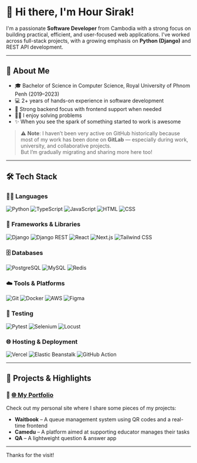 # 👋 Hi there, I'm Hour Sirak!

I'm a passionate **Software Developer** from Cambodia with a strong focus on building practical, efficient, and user-focused web applications. I've worked across full-stack projects, with a growing emphasis on **Python (Django)** and REST API development.

---

## 💼 About Me

- 🎓 Bachelor of Science in Computer Science, Royal University of Phnom Penh (2019–2023)
- 💻 2+ years of hands-on experience in software development
- 🧠 Strong backend focus with frontend support when needed
- 🧑‍💻 I enjoy solving problems
- ✨ When you see the spark of something started to work is awesome 

> ⚠️ **Note**: I haven’t been very active on GitHub historically because most of my work has been done on **GitLab** — especially during work, university, and collaborative projects.  
> But I’m gradually migrating and sharing more here too!
> 
---

## 🛠️ Tech Stack

### 🧑‍💻 Languages
![Python](https://img.shields.io/badge/Python-3670A0?style=for-the-badge&logo=python&logoColor=ffdd54)
![TypeScript](https://img.shields.io/badge/TypeScript-007ACC?style=for-the-badge&logo=typescript&logoColor=white)
![JavaScript](https://img.shields.io/badge/JavaScript-F7DF1E?style=for-the-badge&logo=javascript&logoColor=black)
![HTML](https://img.shields.io/badge/HTML5-E34F26?style=for-the-badge&logo=html5&logoColor=white)
![CSS](https://img.shields.io/badge/CSS3-1572B6?style=for-the-badge&logo=css3&logoColor=white)

### 🧱 Frameworks & Libraries
![Django](https://img.shields.io/badge/Django-092E20?style=for-the-badge&logo=django&logoColor=white)
![Django REST](https://img.shields.io/badge/DRF-red?style=for-the-badge&logo=django&logoColor=white)
![React](https://img.shields.io/badge/React-20232A?style=for-the-badge&logo=react&logoColor=61DAFB)
![Next.js](https://img.shields.io/badge/Next.js-000000?style=for-the-badge&logo=nextdotjs&logoColor=white)
![Tailwind CSS](https://img.shields.io/badge/TailwindCSS-06B6D4?style=for-the-badge&logo=tailwindcss&logoColor=white)

### 🗄️ Databases
![PostgreSQL](https://img.shields.io/badge/PostgreSQL-316192?style=for-the-badge&logo=postgresql&logoColor=white)
![MySQL](https://img.shields.io/badge/MySQL-005C84?style=for-the-badge&logo=mysql&logoColor=white)
![Redis](https://img.shields.io/badge/Redis-DC382D?style=for-the-badge&logo=redis&logoColor=white)

### ☁️ Tools & Platforms
![Git](https://img.shields.io/badge/Git-F05032?style=for-the-badge&logo=git&logoColor=white)
![Docker](https://img.shields.io/badge/Docker-2496ED?style=for-the-badge&logo=docker&logoColor=white)
![AWS](https://img.shields.io/badge/AWS-232F3E?style=for-the-badge&logo=amazonaws&logoColor=white)
![Figma](https://img.shields.io/badge/Figma-F24E1E?style=for-the-badge&logo=figma&logoColor=white)

### 🧪 Testing
![Pytest](https://img.shields.io/badge/Pytest-0A9EDC?style=for-the-badge&logo=pytest&logoColor=white)
![Selenium](https://img.shields.io/badge/Selenium-43B02A?style=for-the-badge&logo=selenium&logoColor=white)
![Locust](https://img.shields.io/badge/Locust-000000?style=for-the-badge&logo=locust&logoColor=white)

### 🌐 Hosting & Deployment
![Vercel](https://img.shields.io/badge/Vercel-000000?style=for-the-badge&logo=vercel&logoColor=white)
![Elastic Beanstalk](https://img.shields.io/badge/AWS%20Elastic%20Beanstalk-FF9900?style=for-the-badge&logo=amazonaws&logoColor=white)
![GitHub Action](https://img.shields.io/badge/GitHub%20Pages-222222?style=for-the-badge&logo=github&logoColor=white)

---

## 📌 Projects & Highlights

### 🔗 [🌐 My Portfolio](https://hoursirak0102.gitlab.io/portfolio/)

Check out my personal site where I share some pieces of my projects:

- **Waitbook** – A queue management system using QR codes and a real-time frontend
- **Camedu** – A platform aimed at supporting educator manages their tasks
- **QA** – A lightweight question & answer app

---

Thanks for the visit!
